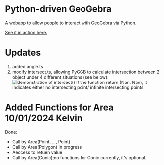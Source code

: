 # Python-driven GeoGebra

A webapp to allow people to interact with GeoGebra via Python.

[See it in action here.](https://www.geogebra.org/python/)

# Updates
1. added angle.ts
2. modify intersect.ts, allowing PyGGB to calculate intersection between 2 object under 4 different situations (see below):
![demonstration of intersect() ](https://github.com/user-attachments/assets/0a5c4458-7d06-489d-9c59-d7ede760d5b1)
If the function return (Nan, Nan), it indicates either no intersecting point/ infinite intersecting points

# Added Functions for Area 10/01/2024 Kelvin
Done:
- Call by Area(Point, ..., Point)
- Call by Area(Polygon)
In progress
- Aeccess to retuen value
- Call by Area(Conic);no functions for Conic currently, it's optional.
